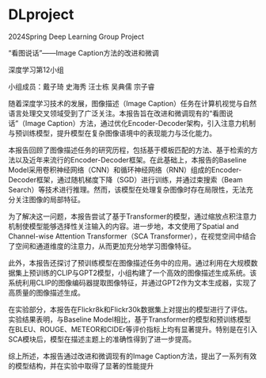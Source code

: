 # DLproject
2024Spring Deep Learning Group Project

“看图说话”——Image Caption方法的改进和微调

深度学习第12小组

小组成员：戴子琦 史海秀 汪士栋 吴典儒 宗子睿

随着深度学习技术的发展，图像描述（Image Caption）任务在计算机视觉与自然语言处理交叉领域受到了广泛关注。本报告旨在改进和微调现有的“看图说话”（Image Caption）方法，通过优化Encoder-Decoder架构，引入注意力机制与预训练模型，提升模型在复杂图像语境中的表现能力与泛化能力。

本报告回顾了图像描述任务的研究历程，包括基于模板匹配的方法、基于检索的方法以及近年来流行的Encoder-Decoder框架。在此基础上，本报告的Baseline Model采用卷积神经网络（CNN）和循环神经网络（RNN）组成的Encoder-Decoder框架，通过随机梯度下降（SGD）进行训练，并通过束搜索（Beam Search）等技术进行推理。然而，该模型在处理复杂图像时存在局限性，无法充分关注图像的局部特征。

为了解决这一问题，本报告尝试了基于Transformer的模型，通过缩放点积注意力机制使模型能够选择性关注输入的内容。进一步地，本文使用了Spatial and Channel-wise Attention Transformer（SCA Transformer），在视觉空间中结合了空间和通道维度的注意力，从而更加充分地学习图像特征。

此外，本报告还探讨了预训练模型在图像描述任务中的应用。通过利用在大规模数据集上预训练的CLIP与GPT2模型，小组构建了一个高效的图像描述生成系统。该系统利用CLIP的图像编码器提取图像特征，并通过GPT2作为文本生成器，实现了高质量的图像描述生成。

在实验部分，本报告在Flickr8k和Flickr30k数据集上对提出的模型进行了评估。实验结果表明，与Baseline Model相比，基于Transformer的模型和预训练模型在BLEU、ROUGE、METEOR和CIDEr等评价指标上均有显著提升。特别是在引入SCA模块后，模型在描述主题上的准确性得到了进一步提高。

综上所述，本报告通过改进和微调现有的Image Caption方法，提出了一系列有效的模型结构，并在实验中取得了显著的性能提升

